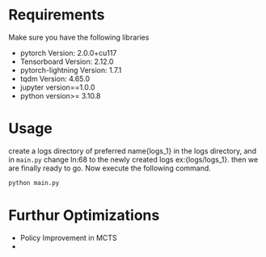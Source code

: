 # Requirements
Make sure you have the following libraries
- pytorch               Version: 2.0.0+cu117
- Tensorboard           Version: 2.12.0
- pytorch-lightning     Version: 1.7.1
- tqdm                  Version: 4.65.0
- jupyter               version==1.0.0
- python                version>= 3.10.8

# Usage
create a logs directory of preferred name{logs_1} in the logs directory, and in ```main.py``` change ln:68 to the newly created logs ex:{logs/logs_1}. then we are finally ready to go. Now execute the following command.
```bash
python main.py
```



# Furthur Optimizations
- Policy Improvement in MCTS
- 